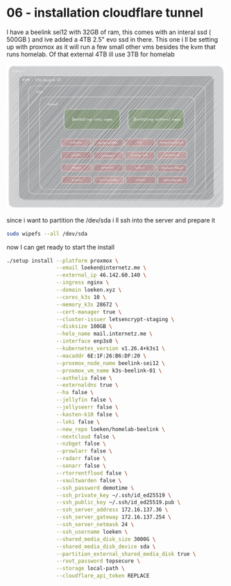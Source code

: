 # 06 - installation cloudflare tunnel
I have a beelink sei12 with 32GB of ram, this comes with an interal ssd ( 500GB ) and ive added a 4TB 2.5" evo ssd in there. This one i ll be setting up with proxmox as it will run a few small other vms besides the kvm that runs homelab. Of that external 4TB ill use 3TB for homelab

![Beelink](Excalidraw/beelink.png)

since i want to partition the /dev/sda i ll ssh into the server and prepare it
```bash
sudo wipefs --all /dev/sda
```

now I can get ready to start the install 

```bash
./setup install --platform proxmox \
				--email loeken@internetz.me \
				--external_ip 46.142.60.140 \
				--ingress nginx \
				--domain loeken.xyz \
				--cores_k3s 10 \
				--memory_k3s 28672 \
				--cert-manager true \
				--cluster-issuer letsencrypt-staging \
				--disksize 100GB \
				--helo_name mail.internetz.me \
				--interface enp3s0 \
				--kubernetes_version v1.26.4+k3s1 \
				--macaddr 6E:1F:26:B6:DF:20 \
				--proxmox_node_name beelink-sei12 \
				--proxmox_vm_name k3s-beelink-01 \
				--authelia false \
				--externaldns true \
				--ha false \
				--jellyfin false \
				--jellyseerr false \
				--kasten-k10 false \
				--loki false \
				--new_repo loeken/homelab-beelink \
				--nextcloud false \
				--nzbget false \
				--prowlarr false \
				--radarr false \
				--sonarr false \
				--rtorrentflood false \
				--vaultwarden false \
				--ssh_password demotime \
				--ssh_private_key ~/.ssh/id_ed25519 \
				--ssh_public_key ~/.ssh/id_ed25519.pub \
				--ssh_server_address 172.16.137.36 \
				--ssh_server_gateway 172.16.137.254 \
				--ssh_server_netmask 24 \
				--ssh_username loeken \
				--shared_media_disk_size 3000G \
				--shared_media_disk_device sda \
				--partition_external_shared_media_disk true \
				--root_password topsecure \
				--storage local-path \
				--cloudflare_api_token REPLACE

```

